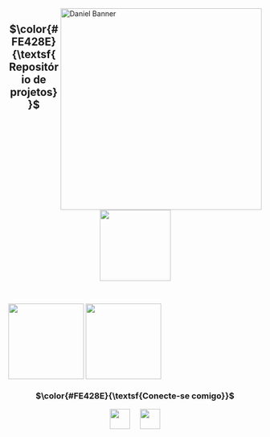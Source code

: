 
<img align="right" alt="Daniel Banner" width="400" src="[https://img.odcdn.com.br/wp-content/uploads/2023/10/google-fotos.jpg](https://im.ge/i/KMIKUD)">

<div align="center">
<h2 align="center"> $\color{#FE428E}{\textsf{Repositório de projetos}}$ </h2>
<a href="https://github.com/danielgomes775/github-readme-stats">
  <img height="141"  src="https://github-readme-stats.vercel.app/api/pin/?username=danielgomes775&repo=Websites_Study_Projects&theme=radical"/>
</a>
</div>



<a> &nbsp; </a>

<div align>
  <a >
  <img height="150" align="center" src="https://github-readme-stats.vercel.app/api/top-langs/?username=danielgomes775&layout=compact&theme=radical" />
</a>

<a>
  <img height="150" align="center" src="https://github-readme-stats.vercel.app/api?username=danielgomes775&show_icons=true&theme=radical" />
</a>
</div>

<h3 align="center">$\color{#FE428E}{\textsf{Conecte-se comigo}}$</h3>

<div align="center">

  <a href="https://www.linkedin.com/in/daniel-gomes-767399234?lipi=urn%3Ali%3Apage%3Ad_flagship3_profile_view_base%3BwX0dk71tQwOts7PZOvvEZQ%3D%3D" target="blank"><img align="center" src="https://cdn.jsdelivr.net/npm/simple-icons@3.0.1/icons/linkedin.svg" alt="" height="40" width="40" /></a>
  <a> &nbsp; </a>
  <a> &nbsp; </a>
  <a href="your link" target="blank"><img align="center" src="https://cdn.jsdelivr.net/npm/simple-icons@3.0.1/icons/gmail.svg" alt="" height="40" width="40" /></a>
</div>


